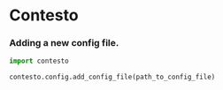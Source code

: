 # Contesto

### Adding a new config file.
```python
import contesto

contesto.config.add_config_file(path_to_config_file)
```

